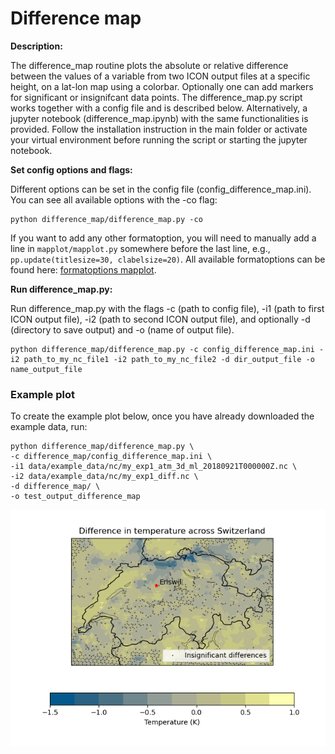 # Difference map
**Description:**

The difference_map routine plots the absolute or relative difference between the values of a variable from two ICON output files at a specific height, on a lat-lon map using a colorbar. Optionally one can add markers for significant or insignifcant data points. The difference_map.py script works together with a config file and is described below. Alternatively, a jupyter notebook (difference_map.ipynb) with the same functionalities is provided. Follow the installation instruction in the main folder or activate your virtual environment before running the script or starting the jupyter notebook.

**Set config options and flags:**

Different options can be set in the config file (config_difference_map.ini). You can see all available options with the -co flag:

    python difference_map/difference_map.py -co
    
If you want to add any other formatoption, you will need to manually add a line in `mapplot/mapplot.py` somewhere before the last line, e.g., `pp.update(titlesize=30, clabelsize=20)`. All available formatoptions can be found here: [formatoptions mapplot](https://psyplot.github.io/psy-maps/generated/psyplot.project.plot.mapplot.html).

**Run difference_map.py:**

Run difference_map.py with the flags -c (path to config file), -i1 (path to first ICON output file), -i2 (path to second ICON output file),
and optionally -d (directory to save output) and -o (name of output file).

    python difference_map/difference_map.py -c config_difference_map.ini -i2 path_to_my_nc_file1 -i2 path_to_my_nc_file2 -d dir_output_file -o name_output_file

### Example plot

To create the example plot below, once you have already downloaded the example data, run:

    python difference_map/difference_map.py \
    -c difference_map/config_difference_map.ini \
    -i1 data/example_data/nc/my_exp1_atm_3d_ml_20180921T000000Z.nc \
    -i2 data/example_data/nc/my_exp1_diff.nc \
    -d difference_map/ \
    -o test_output_difference_map

<p align="center">
<img src=difference_map_example.png width="550"/>
</p>
